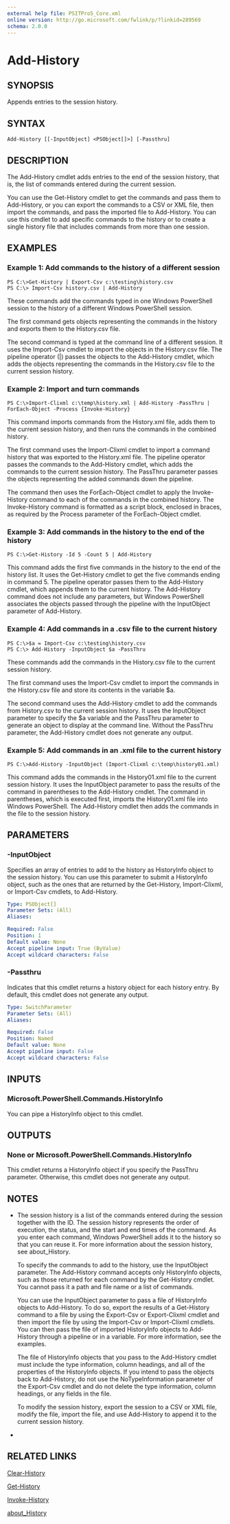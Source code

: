 ```yaml
---
external help file: PSITPro5_Core.xml
online version: http://go.microsoft.com/fwlink/p/?linkid=289569
schema: 2.0.0
---
```


# Add-History
## SYNOPSIS
Appends entries to the session history.

## SYNTAX

```
Add-History [[-InputObject] <PSObject[]>] [-Passthru]
```

## DESCRIPTION
The Add-History cmdlet adds entries to the end of the session history, that is, the list of commands entered during the current session.

You can use the Get-History cmdlet to get the commands and pass them to Add-History, or you can export the commands to a CSV or XML file, then import the commands, and pass the imported file to Add-History.
You can use this cmdlet to add specific commands to the history or to create a single history file that includes commands from more than one session.

## EXAMPLES

### Example 1: Add commands to the history of a different session
```
PS C:\>Get-History | Export-Csv c:\testing\history.csv
PS C:\> Import-Csv history.csv | Add-History
```

These commands add the commands typed in one Windows PowerShell session to the history of a different Windows PowerShell session.

The first command gets objects representing the commands in the history and exports them to the History.csv file.

The second command is typed at the command line of a different session.
It uses the Import-Csv cmdlet to import the objects in the History.csv file.
The pipeline operator (|) passes the objects to the Add-History cmdlet, which adds the objects representing the commands in the History.csv file to the current session history.

### Example 2: Import and turn commands
```
PS C:\>Import-Clixml c:\temp\history.xml | Add-History -PassThru | ForEach-Object -Process {Invoke-History}
```

This command imports commands from the History.xml file, adds them to the current session history, and then runs the commands in the combined history.

The first command uses the Import-Clixml cmdlet to import a command history that was exported to the History.xml file.
The pipeline operator passes the commands to the Add-History cmdlet, which adds the commands to the current session history.
The PassThru parameter passes the objects representing the added commands down the pipeline.

The command then uses the ForEach-Object cmdlet to apply the Invoke-History command to each of the commands in the combined history.
The Invoke-History command is formatted as a script block, enclosed in braces, as required by the Process parameter of the ForEach-Object cmdlet.

### Example 3: Add commands in the history to the end of the history
```
PS C:\>Get-History -Id 5 -Count 5 | Add-History
```

This command adds the first five commands in the history to the end of the history list.
It uses the Get-History cmdlet to get the five commands ending in command 5.
The pipeline operator passes them to the Add-History cmdlet, which appends them to the current history.
The Add-History command does not include any parameters, but Windows PowerShell associates the objects passed through the pipeline with the InputObject parameter of Add-History.

### Example 4: Add commands in a .csv file to the current history
```
PS C:\>$a = Import-Csv c:\testing\history.csv
PS C:\> Add-History -InputObject $a -PassThru
```

These commands add the commands in the History.csv file to the current session history.

The first command uses the Import-Csv cmdlet to import the commands in the History.csv file and store its contents in the variable $a.

The second command uses the Add-History cmdlet to add the commands from History.csv to the current session history.
It uses the InputObject parameter to specify the $a variable and the PassThru parameter to generate an object to display at the command line.
Without the PassThru parameter, the Add-History cmdlet does not generate any output.

### Example 5: Add commands in an .xml file to the current history
```
PS C:\>Add-History -InputObject (Import-Clixml c:\temp\history01.xml)
```

This command adds the commands in the History01.xml file to the current session history.
It uses the InputObject parameter to pass the results of the command in parentheses to the Add-History cmdlet.
The command in parentheses, which is executed first, imports the History01.xml file into Windows PowerShell.
The Add-History cmdlet then adds the commands in the file to the session history.

## PARAMETERS

### -InputObject
Specifies an array of entries to add to the history as HistoryInfo object to the session history.
You can use this parameter to submit a HistoryInfo object, such as the ones that are returned by the Get-History, Import-Clixml, or Import-Csv cmdlets, to Add-History.

```yaml
Type: PSObject[]
Parameter Sets: (All)
Aliases: 

Required: False
Position: 1
Default value: None
Accept pipeline input: True (ByValue)
Accept wildcard characters: False
```

### -Passthru
Indicates that this cmdlet returns a history object for each history entry.
By default, this cmdlet does not generate any output.

```yaml
Type: SwitchParameter
Parameter Sets: (All)
Aliases: 

Required: False
Position: Named
Default value: None
Accept pipeline input: False
Accept wildcard characters: False
```

## INPUTS

### Microsoft.PowerShell.Commands.HistoryInfo
You can pipe a HistoryInfo object to this cmdlet.

## OUTPUTS

### None or Microsoft.PowerShell.Commands.HistoryInfo
This cmdlet returns a HistoryInfo object if you specify the PassThru parameter.
Otherwise, this cmdlet does not generate any output.

## NOTES
* The session history is a list of the commands entered during the session together with the ID. The session history represents the order of execution, the status, and the start and end times of the command. As you enter each command, Windows PowerShell adds it to the history so that you can reuse it. For more information about the session history, see about_History.

  To specify the commands to add to the history, use the InputObject parameter.
The Add-History command accepts only HistoryInfo objects, such as those returned for each command by the Get-History cmdlet.
You cannot pass it a path and file name or a list of commands.

  You can use the InputObject parameter to pass a file of HistoryInfo objects to Add-History.
To do so, export the results of a Get-History command to a file by using the Export-Csv or Export-Clixml cmdlet and then import the file by using the Import-Csv or Import-Clixml cmdlets.
You can then pass the file of imported HistoryInfo objects to Add-History through a pipeline or in a variable.
For more information, see the examples.

  The file of HistoryInfo objects that you pass to the Add-History cmdlet must include the type information, column headings, and all of the properties of the HistoryInfo objects.
If you intend to pass the objects back to Add-History, do not use the NoTypeInformation parameter of the Export-Csv cmdlet and do not delete the type information, column headings, or any fields in the file.

  To modify the session history, export the session to a CSV or XML file, modify the file, import the file, and use Add-History to append it to the current session history.

*

## RELATED LINKS

[Clear-History](c6500716-f5ec-4a09-b7dc-fd412af6a050)

[Get-History](023a54f7-7e13-4699-8b0a-5f348b2a8125)

[Invoke-History](cc0f7984-a1f9-445c-99ba-be39a502fe01)

[about_History](cb632285-e50b-428e-8d7d-7583f8880b70)

